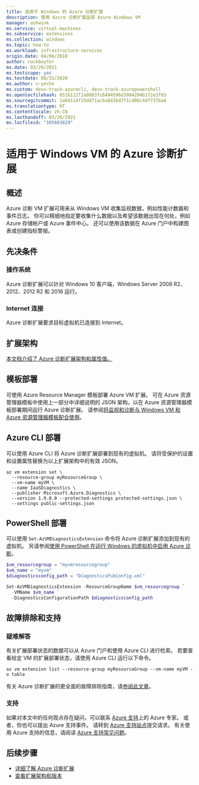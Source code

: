 ```yaml
---
title: 适用于 Windows 的 Azure 诊断扩展
description: 使用 Azure 诊断扩展监视 Azure Windows VM
manager: ashwink
ms.service: virtual-machines
ms.subservice: extensions
ms.collection: windows
ms.topic: how-to
ms.workload: infrastructure-services
origin.date: 04/06/2018
author: rockboyfor
ms.date: 03/29/2021
ms.testscope: yes
ms.testdate: 08/31/2020
ms.author: v-yeche
ms.custom: devx-track-azurecli, devx-track-azurepowershell
ms.openlocfilehash: 651b112f2a86837c6494596d3994294b1f2e3f03
ms.sourcegitcommit: 1a64114f25dd71acba843bd7f1cd00c4df737ba4
ms.translationtype: HT
ms.contentlocale: zh-CN
ms.lasthandoff: 03/26/2021
ms.locfileid: "105603829"
---
```

# <a name="azure-diagnostics-extension-for-windows-vms"></a>适用于 Windows VM 的 Azure 诊断扩展

## <a name="overview"></a>概述

Azure 诊断 VM 扩展可用来从 Windows VM 收集监视数据，例如性能计数器和事件日志。 你可以精细地指定要收集什么数据以及希望该数据出现在何处，例如 Azure 存储帐户或 Azure 事件中心。 还可以使用该数据在 Azure 门户中构建图表或创建指标警报。

## <a name="prerequisites"></a>先决条件

### <a name="operating-system"></a>操作系统

Azure 诊断扩展可以针对 Windows 10 客户端，Windows Server 2008 R2、2012、2012 R2 和 2016 运行。

### <a name="internet-connectivity"></a>Internet 连接

Azure 诊断扩展要求目标虚拟机已连接到 Internet。 

## <a name="extension-schema"></a>扩展架构

[本文档介绍了 Azure 诊断扩展架构和属性值。](../../azure-monitor/agents/diagnostics-extension-schema-windows.md)

## <a name="template-deployment"></a>模板部署

可使用 Azure Resource Manager 模板部署 Azure VM 扩展。 可在 Azure 资源管理器模板中使用上一部分中详细说明的 JSON 架构，以在 Azure 资源管理器模板部署期间运行 Azure 诊断扩展。 请参阅[将监视和诊断与 Windows VM 和 Azure 资源管理器模板配合使用](../extensions/diagnostics-template.md)。

## <a name="azure-cli-deployment"></a>Azure CLI 部署

可以使用 Azure CLI 将 Azure 诊断扩展部署到现有的虚拟机。 请将受保护的设置和设置属性替换为以上扩展架构中的有效 JSON。 

```azurecli
az vm extension set \
  --resource-group myResourceGroup \
  --vm-name myVM \
  --name IaaSDiagnostics \
  --publisher Microsoft.Azure.Diagnostics \
  --version 1.9.0.0 --protected-settings protected-settings.json \
  --settings public-settings.json 
```

## <a name="powershell-deployment"></a>PowerShell 部署

可以使用 `Set-AzVMDiagnosticsExtension` 命令将 Azure 诊断扩展添加到现有的虚拟机。 另请参阅[使用 PowerShell 在运行 Windows 的虚拟机中启用 Azure 诊断](../extensions/diagnostics-windows.md)。

```powershell
$vm_resourcegroup = "myvmresourcegroup"
$vm_name = "myvm"
$diagnosticsconfig_path = "DiagnosticsPubConfig.xml"

Set-AzVMDiagnosticsExtension -ResourceGroupName $vm_resourcegroup `
  -VMName $vm_name `
  -DiagnosticsConfigurationPath $diagnosticsconfig_path
```

## <a name="troubleshoot-and-support"></a>故障排除和支持

### <a name="troubleshoot"></a>疑难解答

有关扩展部署状态的数据可以从 Azure 门户和使用 Azure CLI 进行检索。 若要查看给定 VM 的扩展部署状态，请使用 Azure CLI 运行以下命令。

```azurecli
az vm extension list --resource-group myResourceGroup --vm-name myVM -o table
```

有关 Azure 诊断扩展的更全面的故障排除指南，请[参阅此文章](../../azure-monitor/agents/diagnostics-extension-troubleshooting.md)。

### <a name="support"></a>支持

如果对本文中的任何观点存在疑问，可以联系 [Azure 支持](https://support.azure.cn/support/contact/)上的 Azure 专家。 或者，你也可以提出 Azure 支持事件。 请转到 [Azure 支持站点](https://support.azure.cn/support/support-azure/)提交请求。 有关使用 Azure 支持的信息，请阅读 [Azure 支持常见问题](https://www.azure.cn/support/faq/)。

## <a name="next-steps"></a>后续步骤
* [详细了解 Azure 诊断扩展](../../azure-monitor/agents/diagnostics-extension-overview.md)
* [查看扩展架构和版本](../../azure-monitor/agents/diagnostics-extension-schema-windows.md)

<!--Update_Description: update meta properties, wording update, update link-->